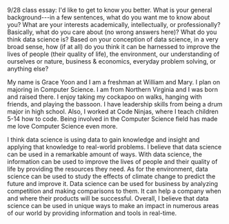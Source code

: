 9/28 class essay: I'd like to get to know you better. What is your general background---in a few sentences, what do you want me to know about you? What are your interests academically, intellectually, or professionally? Basically, what do you care about (no wrong answers here)? What do you think data science is? Based on your conception of data science, in a very broad sense, how (if at all) do you think it can be harnessed to improve the lives of people (their quality of life), the environment, our understanding of ourselves or nature, business & economics, everyday problem solving, or anything else?

My name is Grace Yoon and I am a freshman at William and Mary. I plan on majoring in Computer Science. I am from Northern Virginia and I was born and raised there. I enjoy taking my cockapoo on walks, hanging with friends, and playing the bassoon. I have leadership skills from being a drum major in high school. Also, I worked at Code Ninjas, where I teach children 5-14 how to code. Being involved in the Computer Science field has made me love Computer Science even more. 

I think data science is using data to gain knowledge and insight and applying that knowledge to real-world problems. I believe that data science can be used in a remarkable amount of ways. With data science, the information can be used to improve the lives of people and their quality of life by providing the resources they need. As for the environment, data science can be used to study the effects of climate change to predict the future and improve it. Data science can be used for business by analyzing competition and making comparisons to them. It can help a company when and where their products will be successful. Overall, I believe that data science can be used in unique ways to make an impact in numerous areas of our world by providing information and tools in real-time. 
